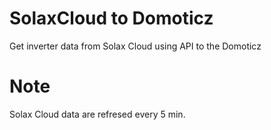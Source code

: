 # SolaxCloud to Domoticz
Get inverter data from Solax Cloud using API to the Domoticz
# Note
Solax Cloud data are refresed every 5 min. 
